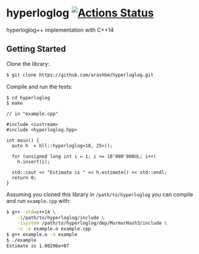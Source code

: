 # hyperloglog [![Actions Status](https://github.com/arashbm/hyperloglog/workflows/tests/badge.svg)](https://github.com/arashbm/hyperloglog/actions)
hyperloglog++ implementation with C++14

## Getting Started

Clone the library:
```bash
$ git clone https://github.com/arashbm/hyperloglog.git
```

Compile and run the tests:
```
$ cd hyperloglog
$ make
```


```
// in "example.cpp"

#include <iostream>
#include <hyperloglog.hpp>

int main() {
  auto h  = hll::hyperloglog<18, 25>();

  for (unsigned long int i = 1; i <= 10'000'000UL; i++)
    h.insert(i);

  std::cout << "Estimate is " << h.estimate() << std::endl;
  return 0;
}
```

Assuming you cloned this library in `/path/to/hyperloglog` you can compile
and run `example.cpp` with:

```bash
$ g++ -std=c++14 \
    -I/path/to/hyperloglog/include \
    -isystem /path/to/hyperloglog/dep/MurmurHash3/include \
    -c -o example.o example.cpp
$ g++ example.o -o example
$ ./example
Estimate is 1.00296e+07

```
